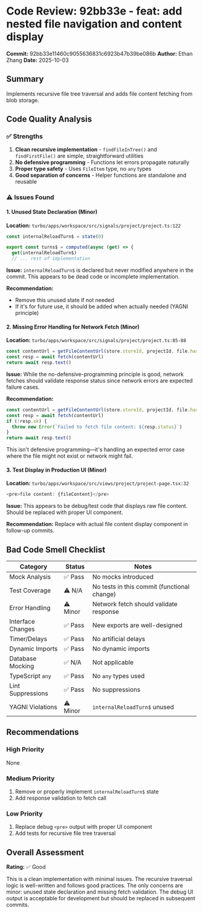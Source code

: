 # Code Review: 92bb33e - feat: add nested file navigation and content display

**Commit:** 92bb33e11460c9055636831c6923b47b39be086b
**Author:** Ethan Zhang
**Date:** 2025-10-03

## Summary
Implements recursive file tree traversal and adds file content fetching from blob storage.

## Code Quality Analysis

### ✅ Strengths
1. **Clean recursive implementation** - `findFileInTree()` and `findFirstFile()` are simple, straightforward utilities
2. **No defensive programming** - Functions let errors propagate naturally
3. **Proper type safety** - Uses `FileItem` type, no `any` types
4. **Good separation of concerns** - Helper functions are standalone and reusable

### ⚠️ Issues Found

#### 1. **Unused State Declaration** (Minor)
**Location:** `turbo/apps/workspace/src/signals/project/project.ts:122`

```typescript
const internalReloadTurn$ = state(0)

export const turns$ = computed(async (get) => {
  get(internalReloadTurn$)
  // ... rest of implementation
```

**Issue:** `internalReloadTurn$` is declared but never modified anywhere in the commit. This appears to be dead code or incomplete implementation.

**Recommendation:**
- Remove this unused state if not needed
- If it's for future use, it should be added when actually needed (YAGNI principle)

#### 2. **Missing Error Handling for Network Fetch** (Minor)
**Location:** `turbo/apps/workspace/src/signals/project/project.ts:85-88`

```typescript
const contentUrl = getFileContentUrl(store.storeId, projectId, file.hash)
const resp = await fetch(contentUrl)
return await resp.text()
```

**Issue:** While the no-defensive-programming principle is good, network fetches should validate response status since network errors are expected failure cases.

**Recommendation:**
```typescript
const contentUrl = getFileContentUrl(store.storeId, projectId, file.hash)
const resp = await fetch(contentUrl)
if (!resp.ok) {
  throw new Error(`Failed to fetch file content: ${resp.status}`)
}
return await resp.text()
```

This isn't defensive programming—it's handling an expected error case where the file might not exist or network might fail.

#### 3. **Test Display in Production UI** (Minor)
**Location:** `turbo/apps/workspace/src/views/project/project-page.tsx:32`

```typescript
<pre>file content: {fileContent}</pre>
```

**Issue:** This appears to be debug/test code that displays raw file content. Should be replaced with proper UI component.

**Recommendation:** Replace with actual file content display component in follow-up commits.

## Bad Code Smell Checklist

| Category | Status | Notes |
|----------|--------|-------|
| Mock Analysis | ✅ Pass | No mocks introduced |
| Test Coverage | ⚠️ N/A | No tests in this commit (functional change) |
| Error Handling | ⚠️ Minor | Network fetch should validate response |
| Interface Changes | ✅ Pass | New exports are well-designed |
| Timer/Delays | ✅ Pass | No artificial delays |
| Dynamic Imports | ✅ Pass | No dynamic imports |
| Database Mocking | ✅ N/A | Not applicable |
| TypeScript `any` | ✅ Pass | No `any` types used |
| Lint Suppressions | ✅ Pass | No suppressions |
| YAGNI Violations | ⚠️ Minor | `internalReloadTurn$` unused |

## Recommendations

### High Priority
None

### Medium Priority
1. Remove or properly implement `internalReloadTurn$` state
2. Add response validation to fetch call

### Low Priority
1. Replace debug `<pre>` output with proper UI component
2. Add tests for recursive file tree traversal

## Overall Assessment

**Rating:** ✅ Good

This is a clean implementation with minimal issues. The recursive traversal logic is well-written and follows good practices. The only concerns are minor: unused state declaration and missing fetch validation. The debug UI output is acceptable for development but should be replaced in subsequent commits.
